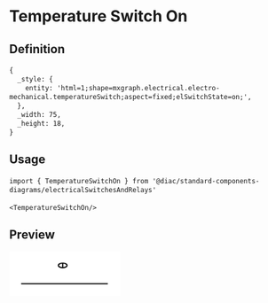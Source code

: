 # Temperature Switch On

## Definition

```
{
  _style: { 
    entity: 'html=1;shape=mxgraph.electrical.electro-mechanical.temperatureSwitch;aspect=fixed;elSwitchState=on;',
  },
  _width: 75,
  _height: 18,
}
```

## Usage

```
import { TemperatureSwitchOn } from '@diac/standard-components-diagrams/electricalSwitchesAndRelays'

<TemperatureSwitchOn/>
```

## Preview

<img src="./temperature-switch-on.png" width="200"/>
